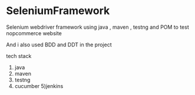 # SeleniumFramework
Selenium webdriver framework using java , maven , testng and POM to test nopcommerce website 


And i also used BDD and DDT in the project 

tech stack
1) java 
2) maven 
3) testng 
4) cucumber
5)jenkins 

